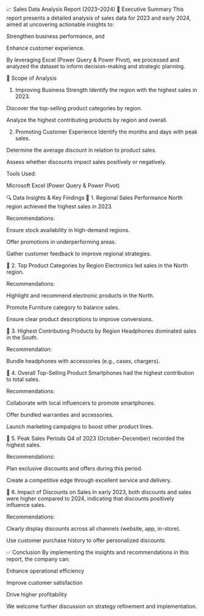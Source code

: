 📈 Sales Data Analysis Report (2023–2024)
📝 Executive Summary
This report presents a detailed analysis of sales data for 2023 and early 2024, aimed at uncovering actionable insights to:

Strengthen business performance, and

Enhance customer experience.

By leveraging Excel (Power Query & Power Pivot), we processed and analyzed the dataset to inform decision-making and strategic planning.

🎯 Scope of Analysis
1. Improving Business Strength
Identify the region with the highest sales in 2023.

Discover the top-selling product categories by region.

Analyze the highest contributing products by region and overall.

2. Promoting Customer Experience
Identify the months and days with peak sales.

Determine the average discount in relation to product sales.

Assess whether discounts impact sales positively or negatively.

Tools Used:

Microsoft Excel (Power Query & Power Pivot)

🔍 Data Insights & Key Findings
🔹 1. Regional Sales Performance
North region achieved the highest sales in 2023.

Recommendations:

Ensure stock availability in high-demand regions.

Offer promotions in underperforming areas.

Gather customer feedback to improve regional strategies.

🔹 2. Top Product Categories by Region
Electronics led sales in the North region.

Recommendations:

Highlight and recommend electronic products in the North.

Promote Furniture category to balance sales.

Ensure clear product descriptions to improve conversions.

🔹 3. Highest Contributing Products by Region
Headphones dominated sales in the South.

Recommendation:

Bundle headphones with accessories (e.g., cases, chargers).

🔹 4. Overall Top-Selling Product
Smartphones had the highest contribution to total sales.

Recommendations:

Collaborate with local influencers to promote smartphones.

Offer bundled warranties and accessories.

Launch marketing campaigns to boost other product lines.

🔹 5. Peak Sales Periods
Q4 of 2023 (October–December) recorded the highest sales.

Recommendations:

Plan exclusive discounts and offers during this period.

Create a competitive edge through excellent service and delivery.

🔹 6. Impact of Discounts on Sales
In early 2023, both discounts and sales were higher compared to 2024, indicating that discounts positively influence sales.

Recommendations:

Clearly display discounts across all channels (website, app, in-store).

Use customer purchase history to offer personalized discounts.

✅ Conclusion
By implementing the insights and recommendations in this report, the company can:

Enhance operational efficiency

Improve customer satisfaction

Drive higher profitability

We welcome further discussion on strategy refinement and implementation.
